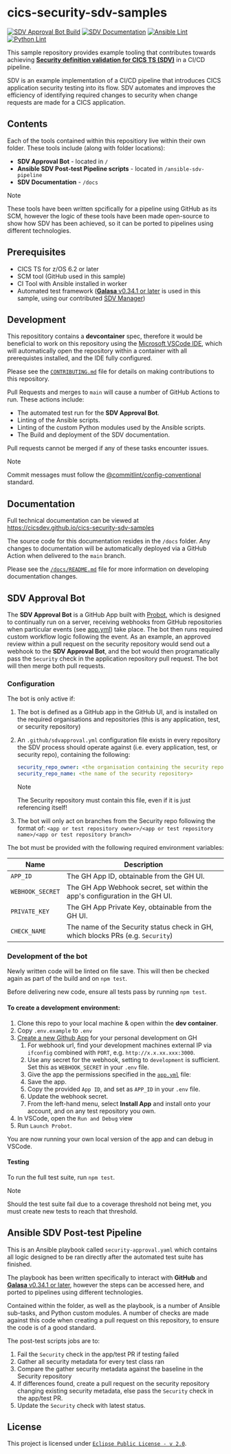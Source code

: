 # cics-security-sdv-samples

[![SDV Approval Bot Build](https://github.com/cicsdev/cics-security-sdv-samples/actions/workflows/node.js.yml/badge.svg)](https://github.com/cicsdev/cics-security-sdv-samples/actions/workflows/node.js.yml)
[![SDV Documentation](https://github.com/cicsdev/cics-security-sdv-samples/actions/workflows/docs.yml/badge.svg)](https://github.com/cicsdev/cics-security-sdv-samples/actions/workflows/docs.yml)
[![Ansible Lint](https://github.com/cicsdev/cics-security-sdv-samples/actions/workflows/ansible-lint.yml/badge.svg)](https://github.com/cicsdev/cics-security-sdv-samples/actions/workflows/ansible-lint.yml)
[![Python Lint](https://github.com/cicsdev/cics-security-sdv-samples/actions/workflows/pylint.yml/badge.svg)](https://github.com/cicsdev/cics-security-sdv-samples/actions/workflows/pylint.yml)


This sample repository provides example tooling that contributes towards achieving **[Security definition validation for CICS TS (SDV)](https://www.ibm.com/docs/en/cics-ts/6.x?topic=hiwztic-how-it-works-capturing-validating-security-definitions-during-development-process#hiw-devsecops__title__7)** in a CI/CD pipeline.

SDV is an example implementation of a CI/CD pipeline that introduces CICS application security testing into its flow.
SDV automates and improves the efficiency of identifying required changes to security when change requests are made for a CICS application.

## Contents

Each of the tools contained within this repositiory live within their own folder. These tools include (along with folder locations):
* **SDV Approval Bot** -  located in `/` 
* **Ansible SDV Post-test Pipeline scripts** - located in `/ansible-sdv-pipeline`
* **SDV Documentation** - `/docs`

> [!NOTE]
> These tools have been written spcifically for a pipeline using GitHub as its SCM, however the logic of these tools have been made open-source to show how SDV has been achieved, so it can be ported to pipelines using different technologies.

## Prerequisites

* CICS TS for z/OS 6.2 or later
* SCM tool (GitHub used in this sample)
* CI Tool with Ansible installed in worker
* Automated test framework ([**Galasa** v0.34.1 or later](https://galasa.dev/) is used in this sample, using our contributed [SDV Manager](https://galasa.dev/docs/managers/sdv-manager))

## Development

This reposititory contains a **devcontainer** spec, therefore it would be beneficial to work on this repository using the [Microsoft VSCode IDE](https://code.visualstudio.com/), which will automatically open the repository within a container with all prerequistes installed, and the IDE fully configured.

Please see the [`CONTRIBUTING.md`](/CONTRIBUTING.md) file for details on making contributions to this repository.

Pull Requests and merges to `main` will cause a number of GitHub Actions to run. These actions include:
* The automated test run for the **SDV Approval Bot**.
* Linting of the Ansible scripts.
* Linting of the custom Python modules used by the Ansible scripts.
* The Build and deployment of the SDV documentation.

Pull requests cannot be merged if any of these tasks encounter issues.

> [!NOTE]
>Commit messages must follow the [@commitlint/config-conventional](https://github.com/conventional-changelog/commitlint/tree/master/@commitlint/config-conventional#type-enum) standard.  

## Documentation

Full technical documentation can be viewed at https://cicsdev.github.io/cics-security-sdv-samples 

The source code for this documentation resides in the `/docs` folder. Any changes to documentation will be automatically deployed via a GitHub Action when delivered to the `main` branch.

Please see the [`/docs/README.md`](/docs/README.md) file for more information on developing documentation changes.


## SDV Approval Bot

The **SDV Approval Bot** is a GitHub App built with [Probot](https://github.com/probot/probot), which is designed to continually run on a server, receiving webhooks from GitHub repositories when particular events (see [app.yml](/app.yml)) take place. The bot then runs required custom workflow logic following the event. As an example, an approved review within a pull request on the security repository would send out a webhook to the **SDV Approval Bot**, and the bot would then programatically pass the `Security` check in the application repository pull request. The bot will then merge both pull requests.

### Configuration

The bot is only active if:

1. The bot is defined as a GitHub app in the GitHub UI, and is installed on the required organisations and repositories (this is any application, test, or security repository)
1. An `.github/sdvapproval.yml` configuration file exists in every repository the SDV process should operate against (i.e. every application, test, or security repo), containing the following:  

   ```yaml
   security_repo_owner: <the organisation containing the security repository>
   security_repo_name: <the name of the security repository>
   ```
   > [!NOTE]
   > The Security repository must contain this file, even if it is just referencing itself!
1. The bot will only act on branches from the Security repo following the format of: `<app or test repository owner>/<app or test repository name>/<app or test repository branch>`


The bot must be provided with the following required environment variables:

| Name             | Description                                                                     |
|------------------|---------------------------------------------------------------------------------|
| `APP_ID`         | The GH App ID, obtainable from the GH UI.                                       |
| `WEBHOOK_SECRET` | The GH App Webhook secret, set within the app's configuration in the GH UI.     |
| `PRIVATE_KEY`    | The GH App Private Key, obtainable from the GH UI.                              |
| `CHECK_NAME`     | The name of the Security status check in GH, which blocks PRs (e.g. `Security`) |


### Development of the bot


Newly written code will be linted on file save. This will then be checked again as part of the build and on `npm test`.  

Before delivering new code, ensure all tests pass by running `npm test`.

#### To create a development environment:

1. Clone this repo to your local machine & open within the **dev container**.
2. Copy `.env.example` to `.env`
5. [Create a new Github App](https://www.github.com/settings/apps/new) for your personal development on GH
   1. For webhook url, find your development machines external IP via `ifconfig` combined with `PORT`, e.g. `http://x.x.xx.xxx:3000`.
   2. Use any secret for the webhook, setting to `development` is sufficient. Set this as `WEBHOOK_SECRET` in your `.env` file.
   3. Give the app the permissions specified in the [`app.yml`](/app.yml) file:
   4. Save the app.
   5. Copy the provided `App ID`, and set as `APP_ID` in your `.env` file.
   6. Update the webhook secret.
   7. From the left-hand menu, select **Install App** and install onto your account, and on any test repository you own.
 6. In VSCode, open the `Run and Debug` view
 7. Run `Launch Probot`.

You are now running your own local version of the app and can debug in VSCode.

#### Testing

To run the full test suite, run `npm test`.

> [!NOTE]
> Should the test suite fail due to a coverage threshold not being met, you must create new tests to reach that threshold.


## Ansible SDV Post-test Pipeline

This is an Ansible playbook called `security-approval.yaml` which contains all logic designed to be ran directly after the automated test suite has finished. 

The playbook has been written specifically to interact with **GitHub** and [**Galasa** v0.34.1 or later](https://galasa.dev/), however the steps can be accessed here, and ported to pipelines using different technologies.

Contained within the folder, as well as the playbook, is a number of Ansible sub-tasks, and Python custom modules. A number of checks are made against this code when creating a pull request on this repository, to ensure the code is of a good standard.

The post-test scripts jobs are to:  

1. Fail the `Security` check in the app/test PR if testing failed
1. Gather all security metadata for every test class ran
1. Compare the gather security metadata against the baseline in the Security repository
1. If differences found, create a pull request on the security repository changing existing security metadata, else pass the `Security` check in the app/test PR.
1. Update the `Security` check with latest status.

## License

This project is licensed under [`Eclipse Public License - v 2.0`](/LICENSE).
